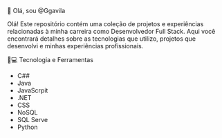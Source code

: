  👋 Olá, sou @Ggavila

Olá! Este repositório contém uma coleção de projetos e experiências relacionadas à minha carreira como Desenvolvedor Full Stack.
Aqui você encontrará detalhes sobre as tecnologias que utilizo, projetos que desenvolvi e minhas experiências profissionais.


 🚀💻 Tecnologia e Ferramentas
 

- C##
- Java
- JavaScrpit
- .NET
- CSS
- NoSQL
- SQL Serve
- Python 


<!---
Ggavia/Ggavia is a ✨ special ✨ repository because its `README.md` (this file) appears on your GitHub profile.
You can click the Preview link to take a look at your changes.
--->

